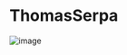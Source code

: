 # ThomasSerpa

![image](https://github.com/SerThomasJ/ThomasSerpa/assets/68978539/6678030b-6bae-4bf4-81b3-a3f12fc50df9)

